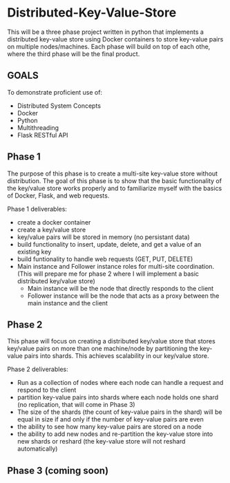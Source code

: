 # Distributed-Key-Value-Store

This will be a three phase project written in python that implements a distributed key-value store using Docker containers to store key-value pairs on multiple nodes/machines. Each phase will build on top of each othe, where the third phase will be the final product. 

## GOALS

To demonstrate proficient use of:
 - Distributed System Concepts
 - Docker
 - Python
 - Multithreading
 - Flask RESTful API
 
 ## Phase 1
 
 The purpose of this phase is to create a multi-site key-value store without distribution. The goal of this phase is to show that the basic functionality of
 the key/value store works properly and to familiarize myself with the basics of Docker, Flask, and web requests.
 
 Phase 1 deliverables:
 
 - create a docker container
 - create a key/value store
 - key/value pairs will be stored in memory (no persistant data)
 - build functionality to insert, update, delete, and get a value of an existing key
 - build funtionality to handle web requests (GET, PUT, DELETE)
 - Main instance and Follower instance roles for multi-site coordination. (This will prepare me for phase 2 where I will implement a basic distributed key/value store)
     - Main instance will be the node that directly responds to the client
     - Follower instance will be the node that acts as a proxy between the main instance        and the client
 
 ## Phase 2
 
 This phase will focus on creating a distributed key/value store that stores key/value pairs on more than one machine/node by partitioning the key-value pairs into shards.
 This achieves scalability in our key/value store. 
 
 Phase 2 deliverables:
 
 - Run as a collection of nodes where each node can handle a request and respond to the client
 - partition key-value pairs into shards where each node holds one shard (no replication, that will come in Phase 3)
 - The size of the shards (the count of key-value pairs in the shard) will be equal in size if and only if the number of key-value pairs are even
 - the ability to see how many key-value pairs are stored on a node
 - the ability to add new nodes and re-partition the key-value store into new shards or reshard (the key-value store will not reshard automatically)
 
 ## Phase 3 (coming soon)
